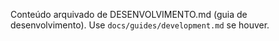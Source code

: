 Conteúdo arquivado de DESENVOLVIMENTO.md (guia de desenvolvimento). Use `docs/guides/development.md` se houver.
